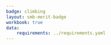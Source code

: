 ```yaml
---
badge: climbing
layout: smb-merit-badge
workbook: true
data:
    requirements: ../requirements.yaml
---
```

